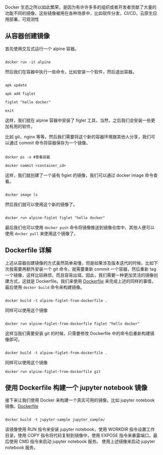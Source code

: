 Docker 生态之所以如此繁荣，是因为有许许多多的组织或者开发者贡献了大量的功能不同的镜像，这些镜像被用在各种场景中，比如软件分发，CI/CD，云原生应用部署，可观测性

## 从容器创建镜像
首先使用交互式运行一个 alpine 容器。
``` shell

docker run -it alpine

```
然后我们在容器中执行一些命令，比如安装一个软件，然后退出容器。
```shell

apk update

apk add figlet

figlet "hello docker"

exit

```
这样，我们就在 alpine 容器中安装了 figlet 工具，当然，之后我们会安装一些更加有用的软件，

比如 git，nginx 等等。然后我们需要将这个新的容器环境跟其他人分享，我们可以通过 commit 命令将容器保存为一个镜像。
```shell

docker ps -a #查看容器

docker commit <container_id>

```
这样，我们就创建了一个装有 figlet 的镜像，我们可以通过 docker image 命令查看。
``` shell

docker image ls

```
然后我们就可以使用这个新的镜像了。

```shell

docker run alpine-figlet figlet "hello docker"

```
最后我们也可以使用 `docker push` 命令将镜像推送到镜像仓库中，其他人便可以使用 `docker pull` 来使用这个镜像了。
## Dockerfile 详解
上述从容器创建镜像的方式虽然简单易懂，但是如果涉及版本迭代的时候，比如下次我需要再额外安装一个 git 命令，就需要重新 commit 一个容器，然后重新 tag 一个镜像，这样比较麻烦，而且容易出错。因此，我们需要一种更加灵活的镜像创建方式，这就是 Dockerfile。我们来使用 [Dockerfile](./Dockerfile) 来完成上述的同样的事情，最后使用 `docker build` 命令来构建镜像。
``` shell

docker build -t alpine-figlet-from-dockerfile .

```
同样可以使用这个镜像

``` shell

docker run alpine-figlet-from-dockerfile figlet "hello docker"

```
这样当我们需要安装 git 的时候，只需要修改 Dockerfile 中的命令后重新构建镜像即可。
```shell

docker build -t alpine-figlet-from-dockerfile .
```
同样可以使用这个镜像
```
docker run alpine-figlet-from-dockerfile git

```

## 使用 Dockerfile 构建一个 jupyter notebook 镜像

接下来让我们使用 Docker 来构建一个真实可用的镜像，比如 jupyter notebook 镜像。[Dockerfile](./jupyter_sample/Dockerfile)
```shell

docker build -t jupyter-sample jupyter_sample/

```
该镜像使用 RUN 指令来安装 jupyter notebook，使用 WORKDIR 指令设置工作目录，使用 COPY 指令将代码复制到镜像中，使用 EXPOSE 指令来暴露端口，最后使用 CMD 指令来启动 jupyter notebook 服务。
使用上述镜像来启动 jupyter notebook 服务。

